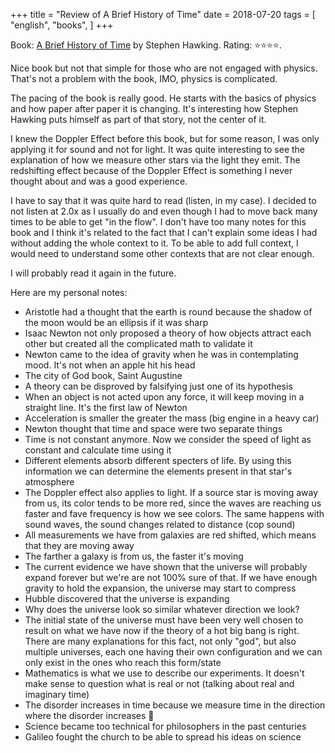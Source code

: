 +++
title = "Review of A Brief History of Time"
date = 2018-07-20
tags = [
    "english",
    "books",
]
+++

Book: [A Brief History of Time](https://www.goodreads.com/book/show/3869) by Stephen Hawking. Rating: ⭐️⭐️⭐️⭐️.

Nice book but not that simple for those who are not engaged with physics. That's not a problem with the book, IMO, physics is complicated.

The pacing of the book is really good. He starts with the basics of physics and how paper after paper it is changing. It's interesting how Stephen Hawking puts himself as part of that story, not the center of it.

I knew the Doppler Effect before this book, but for some reason, I was only applying it for sound and not for light. It was quite interesting to see the explanation of how we measure other stars via the light they emit. The redshifting effect because of the Doppler Effect is something I never thought about and was a good experience.

I have to say that it was quite hard to read (listen, in my case). I decided to not listen at 2.0x as I usually do and even though I had to move back many times to be able to get "in the flow". I don't have too many notes for this book and I think it's related to the fact that I can't explain some ideas I had without adding the whole context to it. To be able to add full context, I would need to understand some other contexts that are not clear enough.

I will probably read it again in the future.

Here are my personal notes:

* Aristotle had a thought that the earth is round because the shadow of the moon would be an ellipsis if it was sharp
* Isaac Newton not only proposed a theory of how objects attract each other but created all the complicated math to validate it
* Newton came to the idea of gravity when he was in contemplating mood. It's not when an apple hit his head
* The city of God book, Saint Augustine
* A theory can be disproved by falsifying just one of its hypothesis
* When an object is not acted upon any force, it will keep moving in a straight line. It's the first law of Newton
* Acceleration is smaller the greater the mass (big engine in a heavy car)
* Newton thought that time and space were two separate things
* Time is not constant anymore. Now we consider the speed of light as constant and calculate time using it
* Different elements absorb different specters of life. By using this information we can determine the elements present in that star's atmosphere
* The Doppler effect also applies to light. If a source star is moving away from us, its color tends to be more red, since the waves are reaching us faster and fave frequency is how we see colors. The same happens with sound waves, the sound changes related to distance (cop sound)
* All measurements we have from galaxies are red shifted, which means that they are moving away
* The farther a galaxy is from us, the faster it's moving
* The current evidence we have shown that the universe will probably expand forever but we're are not 100% sure of that. If we have enough gravity to hold the expansion, the universe may start to compress
* Hubble discovered that the universe is expanding
* Why does the universe look so similar whatever direction we look?
* The initial state of the universe must have been very well chosen to result on what we have now if the theory of a hot big bang is right. There are many explanations for this fact, not only "god", but also multiple universes, each one having their own configuration and we can only exist in the ones who reach this form/state
* Mathematics is what we use to describe our experiments. It doesn't make sense to question what is real or not (talking about real and imaginary time)
* The disorder increases in time because we measure time in the direction where the disorder increases 🤔
* Science became too technical for philosophers in the past centuries
* Galileo fought the church to be able to spread his ideas on science
